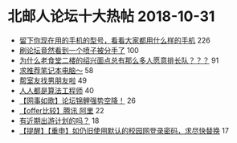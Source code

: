 # 北邮人论坛十大热帖 2018-10-31

- [留下你现在用的手机的型号，看看大家都用什么样的手机](https://bbs.byr.cn/article/DigiLife/305462) 226
- [刷论坛竟然看到一个喷子被分手了](https://bbs.byr.cn/article/Talking/6061368) 100
- [为什么老食堂二楼的绍兴面点总有那么多人愿意排长队？？？](https://bbs.byr.cn/article/Food/498006) 91
- [求推荐笔记本电脑～](https://bbs.byr.cn/article/Notebook/177698) 58
- [帮室友找男朋友啦](https://bbs.byr.cn/article/Friends/1895551) 49
- [人人都是算法工程师](https://bbs.byr.cn/article/WorkLife/1110982) 40
- [【网事如歌】论坛锦鲤强势空降！](https://bbs.byr.cn/article/KaraOK/103731) 26
- [【offer比较】腾讯 阿里](https://bbs.byr.cn/article/Job/1999327) 22
- [有近期出游计划的吗？](https://bbs.byr.cn/article/Travel/140399) 18
- [【提醒】【重申】如仍旧使用默认的校园网登录密码，求尽快替换](https://bbs.byr.cn/article/BUPTNet/95498) 17


